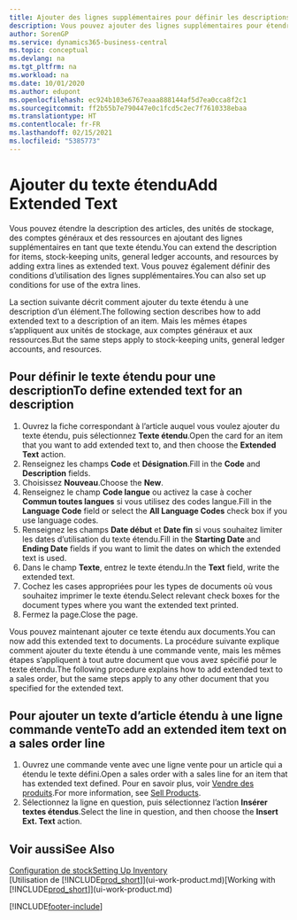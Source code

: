 ```yaml
---
title: Ajouter des lignes supplémentaires pour définir les descriptions étendues
description: Vous pouvez ajouter des lignes supplémentaires pour étendre le texte standard qui décrit un article, un compte général et d’autres données.
author: SorenGP
ms.service: dynamics365-business-central
ms.topic: conceptual
ms.devlang: na
ms.tgt_pltfrm: na
ms.workload: na
ms.date: 10/01/2020
ms.author: edupont
ms.openlocfilehash: ec924b103e6767eaaa888144af5d7ea0cca8f2c1
ms.sourcegitcommit: ff2b55b7e790447e0c1fcd5c2ec7f7610338ebaa
ms.translationtype: HT
ms.contentlocale: fr-FR
ms.lasthandoff: 02/15/2021
ms.locfileid: "5385773"
---
```

# <a name="add-extended-text"></a><span data-ttu-id="feeeb-103">Ajouter du texte étendu</span><span class="sxs-lookup"><span data-stu-id="feeeb-103">Add Extended Text</span></span>

<span data-ttu-id="feeeb-104">Vous pouvez étendre la description des articles, des unités de stockage, des comptes généraux et des ressources en ajoutant des lignes supplémentaires en tant que texte étendu.</span><span class="sxs-lookup"><span data-stu-id="feeeb-104">You can extend the description for items, stock-keeping units, general ledger accounts, and resources by adding extra lines as extended text.</span></span> <span data-ttu-id="feeeb-105">Vous pouvez également définir des conditions d’utilisation des lignes supplémentaires.</span><span class="sxs-lookup"><span data-stu-id="feeeb-105">You can also set up conditions for use of the extra lines.</span></span>  

<span data-ttu-id="feeeb-106">La section suivante décrit comment ajouter du texte étendu à une description d’un élément.</span><span class="sxs-lookup"><span data-stu-id="feeeb-106">The following section describes how to add extended text to a description of an item.</span></span> <span data-ttu-id="feeeb-107">Mais les mêmes étapes s’appliquent aux unités de stockage, aux comptes généraux et aux ressources.</span><span class="sxs-lookup"><span data-stu-id="feeeb-107">But the same steps apply to stock-keeping units, general ledger accounts, and resources.</span></span>  

## <a name="to-define-extended-text-for-an-description"></a><span data-ttu-id="feeeb-108">Pour définir le texte étendu pour une description</span><span class="sxs-lookup"><span data-stu-id="feeeb-108">To define extended text for an description</span></span>

1. <span data-ttu-id="feeeb-109">Ouvrez la fiche correspondant à l’article auquel vous voulez ajouter du texte étendu, puis sélectionnez **Texte étendu**.</span><span class="sxs-lookup"><span data-stu-id="feeeb-109">Open the card for an item that you want to add extended text to, and then choose the **Extended Text** action.</span></span>
2. <span data-ttu-id="feeeb-110">Renseignez les champs **Code** et **Désignation**.</span><span class="sxs-lookup"><span data-stu-id="feeeb-110">Fill in the **Code** and **Description** fields.</span></span>
3. <span data-ttu-id="feeeb-111">Choisissez **Nouveau**.</span><span class="sxs-lookup"><span data-stu-id="feeeb-111">Choose the **New**.</span></span>
4. <span data-ttu-id="feeeb-112">Renseignez le champ **Code langue** ou activez la case à cocher **Commun toutes langues** si vous utilisez des codes langue.</span><span class="sxs-lookup"><span data-stu-id="feeeb-112">Fill in the **Language Code** field or select the **All Language Codes** check box if you use language codes.</span></span>
5. <span data-ttu-id="feeeb-113">Renseignez les champs **Date début** et **Date fin** si vous souhaitez limiter les dates d’utilisation du texte étendu.</span><span class="sxs-lookup"><span data-stu-id="feeeb-113">Fill in the **Starting Date** and **Ending Date** fields if you want to limit the dates on which the extended text is used.</span></span>
6. <span data-ttu-id="feeeb-114">Dans le champ **Texte**, entrez le texte étendu.</span><span class="sxs-lookup"><span data-stu-id="feeeb-114">In the **Text** field, write the extended text.</span></span>
7. <span data-ttu-id="feeeb-115">Cochez les cases appropriées pour les types de documents où vous souhaitez imprimer le texte étendu.</span><span class="sxs-lookup"><span data-stu-id="feeeb-115">Select relevant check boxes for the document types where you want the extended text printed.</span></span>
8. <span data-ttu-id="feeeb-116">Fermez la page.</span><span class="sxs-lookup"><span data-stu-id="feeeb-116">Close the page.</span></span>

<span data-ttu-id="feeeb-117">Vous pouvez maintenant ajouter ce texte étendu aux documents.</span><span class="sxs-lookup"><span data-stu-id="feeeb-117">You can now add this extended text to documents.</span></span> <span data-ttu-id="feeeb-118">La procédure suivante explique comment ajouter du texte étendu à une commande vente, mais les mêmes étapes s’appliquent à tout autre document que vous avez spécifié pour le texte étendu.</span><span class="sxs-lookup"><span data-stu-id="feeeb-118">The following procedure explains how to add extended text to a sales order, but the same steps apply to any other document that you specified for the extended text.</span></span>  

## <a name="to-add-an-extended-item-text-on-a-sales-order-line"></a><span data-ttu-id="feeeb-119">Pour ajouter un texte d’article étendu à une ligne commande vente</span><span class="sxs-lookup"><span data-stu-id="feeeb-119">To add an extended item text on a sales order line</span></span>

1. <span data-ttu-id="feeeb-120">Ouvrez une commande vente avec une ligne vente pour un article qui a étendu le texte défini.</span><span class="sxs-lookup"><span data-stu-id="feeeb-120">Open a sales order with a sales line for an item that has extended text defined.</span></span> <span data-ttu-id="feeeb-121">Pour en savoir plus, voir [Vendre des produits](sales-how-sell-products.md).</span><span class="sxs-lookup"><span data-stu-id="feeeb-121">For more information, see [Sell Products](sales-how-sell-products.md).</span></span>
2. <span data-ttu-id="feeeb-122">Sélectionnez la ligne en question, puis sélectionnez l’action **Insérer textes étendus**.</span><span class="sxs-lookup"><span data-stu-id="feeeb-122">Select the line in question, and then choose the **Insert Ext. Text** action.</span></span>

## <a name="see-also"></a><span data-ttu-id="feeeb-123">Voir aussi</span><span class="sxs-lookup"><span data-stu-id="feeeb-123">See Also</span></span>

[<span data-ttu-id="feeeb-124">Configuration de stock</span><span class="sxs-lookup"><span data-stu-id="feeeb-124">Setting Up Inventory</span></span>](inventory-setup-inventory.md)  
<span data-ttu-id="feeeb-125">[Utilisation de [!INCLUDE[prod_short](includes/prod_short.md)]](ui-work-product.md)</span><span class="sxs-lookup"><span data-stu-id="feeeb-125">[Working with [!INCLUDE[prod_short](includes/prod_short.md)]](ui-work-product.md)</span></span>


[!INCLUDE[footer-include](includes/footer-banner.md)]